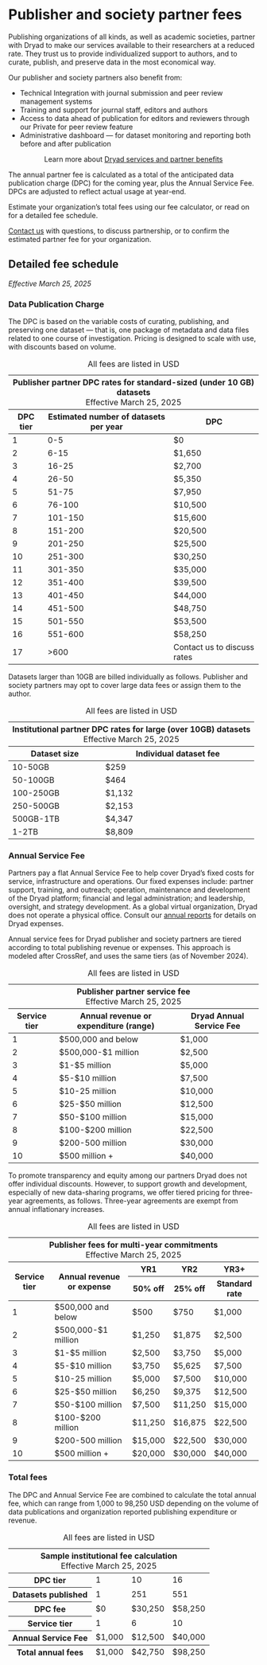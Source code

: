 # Publisher and society partner fees

Publishing organizations of all kinds, as well as academic societies, partner with Dryad to make our services available to their researchers at a reduced rate. They trust us to provide individualized support to authors, and to curate, publish, and preserve data in the most economical way.

Our publisher and society partners also benefit from:

* Technical Integration with journal submission and peer review management systems
* Training and support for journal staff, editors and authors
* Access to data ahead of publication for editors and reviewers through our Private for peer review feature
* Administrative dashboard — for dataset monitoring and reporting both before and after publication


<div class="callout">
  <p style="text-align: center;">Learn more about <a href="/join_us">Dryad services and partner benefits</a></p>
</div>


The annual partner fee is calculated as a total of the anticipated data publication charge (DPC) for the coming year, plus the Annual Service Fee. DPCs are adjusted to reflect actual usage at year-end.

Estimate your organization’s total fees using our fee calculator, or read on for a detailed fee schedule. 

<a href="mailto:partnerships@datadryad.org?subject=Dryad partnership inquiry">Contact us</a> with questions, to discuss partnership, or to confirm the estimated partner fee for your organization.

## Detailed fee schedule

_Effective March 25, 2025_

### Data Publication Charge

The DPC is based on the variable costs of curating, publishing, and preserving one dataset — that is, one package of metadata and data files related to one course of investigation. Pricing is designed to scale with use, with discounts based on volume. 

<div style="text-align: center;">
<div class="table-wrapper" role="region" tabindex="0" style="margin: 0 auto">
  <table style="width: 100%;">
    <caption>
      All fees are listed in USD
    </caption>
    <thead>
      <tr class="callout"><th colspan="3" style="text-align: center;">Publisher partner DPC rates for standard-sized (under 10 GB) datasets<p style="font-weight: normal; margin: 0 auto">Effective March 25, 2025</p></th></tr>
      <tr>
        <th>DPC tier</th>
        <th>Estimated number of datasets per year</th>
        <th>DPC</th>
      </tr>
    </thead>
    <tbody>
      <tr>
        <td>1</td>
        <td>0-5</td>
        <td>$0</td>
      </tr>
      <tr>
        <td>2</td>
        <td>6-15</td>
        <td>$1,650</td>
      </tr>
      <tr>
        <td>3</td>
        <td>16-25</td>
        <td>$2,700</td>
      </tr>
      <tr>
        <td>4</td>
        <td>26-50</td>
        <td>$5,350</td>
      </tr>
      <tr>
        <td>5</td>
        <td>51-75</td>
        <td>$7,950</td>
      </tr>
      <tr>
        <td>6</td>
        <td>76-100</td>
        <td>$10,500</td>
      </tr>
      <tr>
        <td>7</td>
        <td>101-150</td>
        <td>$15,600</td>
      </tr>
      <tr>
        <td>8</td>
        <td>151-200</td>
        <td>$20,500</td>
      </tr>
      <tr>
        <td>9</td>
        <td>201-250</td>
        <td>$25,500</td>
      </tr>
      <tr>
        <td>10</td>
        <td>251-300</td>
        <td>$30,250</td>
      </tr>
      <tr>
        <td>11</td>
        <td>301-350</td>
        <td>$35,000</td>
      </tr>
      <tr>
        <td>12</td>
        <td>351-400</td>
        <td>$39,500</td>
      </tr>
      <tr>
        <td>13</td>
        <td>401-450</td>
        <td>$44,000</td>
      </tr>
      <tr>
        <td>14</td>
        <td>451-500</td>
        <td>$48,750</td>
      </tr>
      <tr>
        <td>15</td>
        <td>501-550</td>
        <td>$53,500</td>
      </tr>
      <tr>
        <td>16</td>
        <td>551-600</td>
        <td>$58,250</td>
      </tr>
      <tr>
        <td>17</td>
        <td>>600</td>
        <td>Contact us to discuss rates</td>
      </tr>
    </tbody>
  </table>
</div>
</div>

Datasets larger than 10GB are billed individually as follows. Publisher and society partners may opt to cover large data fees or assign them to the author.

<div style="text-align: center;">
<div class="table-wrapper" role="region" tabindex="0" style="margin: 0 auto">
  <table style="width: 100%;">
    <caption>
      All fees are listed in USD
    </caption>
    <thead>
      <tr class="callout"><th colspan="2" style="text-align: center;">Institutional partner DPC rates for large (over 10GB) datasets<p style="font-weight: normal; margin: 0 auto">Effective March 25, 2025</p></th></tr>
      <tr>
        <th>Dataset size</th>
        <th>Individual dataset fee</th>
      </tr>
    </thead>
    <tbody>
      <tr>
        <td>10-50GB</td>
        <td>$259</td>
      </tr>
      <tr>
        <td>50-100GB</td>
        <td>$464</td>
      </tr>
      <tr>
        <td>100-250GB</td>
        <td>$1,132</td>
      </tr>
      <tr>
        <td>250-500GB</td>
        <td>$2,153</td>
      </tr>
      <tr>
        <td>500GB-1TB</td>
        <td>$4,347</td>
      </tr>
      <tr>
        <td>1-2TB</td>
        <td>$8,809</td>
      </tr>
    </tbody>
  </table>
</div>
</div>

### Annual Service Fee

Partners pay a flat Annual Service Fee to help cover Dryad’s fixed costs for service, infrastructure and operations. Our fixed expenses include: partner support, training, and outreach; operation, maintenance and development of the Dryad platform; financial and legal administration; and leadership, oversight, and strategy development. As a global virtual organization, Dryad does not operate a physical office. Consult our [annual reports](https://github.com/datadryad/governance/tree/main/annual-reports) for details on Dryad expenses.

Annual service fees for Dryad publisher and society partners are tiered according to total publishing revenue or expenses. This approach is modeled after CrossRef, and uses the same tiers (as of November 2024).

<div style="text-align: center;">
<div class="table-wrapper" role="region" tabindex="0" style="margin: 0 auto">
  <table style="width: 100%;">
    <caption>
      All fees are listed in USD
    </caption>
    <thead>
      <tr class="callout"><th colspan="3" style="text-align: center;">Publisher partner service fee<p style="font-weight: normal; margin: 0 auto">Effective March 25, 2025</p></th></tr>
      <tr>
        <th>Service tier</th>
        <th>Annual revenue or expenditure (range)</th>
        <th>Dryad Annual Service Fee</th>
      </tr>
    </thead>
    <tbody>
      <tr>
        <td>1</td>
        <td>$500,000 and below</td>
        <td>$1,000</td>
      </tr>
      <tr>
        <td>2</td>
        <td>$500,000-$1 million</td>
        <td>$2,500</td>
      </tr>
      <tr>
        <td>3</td>
        <td>$1-$5 million</td>
        <td>$5,000</td>
      </tr>
      <tr>
        <td>4</td>
        <td>$5-$10 million</td>
        <td>$7,500</td>
      </tr>
      <tr>
        <td>5</td>
        <td>$10-25 million</td>
        <td>$10,000</td>
      </tr>
      <tr>
        <td>6</td>
        <td>$25-$50 million</td>
        <td>$12,500</td>
      </tr>
      <tr>
        <td>7</td>
        <td>$50-$100 million</td>
        <td>$15,000</td>
      </tr>
      <tr>
        <td>8</td>
        <td>$100-$200 million</td>
        <td>$22,500</td>
      </tr>
      <tr>
        <td>9</td>
        <td>$200-500 million</td>
        <td>$30,000</td>
      </tr>
      <tr>
        <td>10</td>
        <td>$500 million +</td>
        <td>$40,000</td>
      </tr>
    </tbody>
  </table>
</div>
</div>

To promote transparency and equity among our partners Dryad does not offer individual discounts. However, to support growth and development, especially of new data-sharing programs, we offer tiered pricing for three-year agreements, as follows. Three-year agreements are exempt from annual inflationary increases.

<div style="text-align: center;">
<div class="table-wrapper" role="region" tabindex="0" style="margin: 0 auto">
  <table style="width: 100%;">
    <caption>
      All fees are listed in USD
    </caption>
    <thead>
      <tr class="callout"><th colspan="5" style="text-align: center;">Publisher fees for multi-year commitments<p style="font-weight: normal; margin: 0 auto">Effective March 25, 2025</p></th></tr>
      <tr>
        <th rowspan="2">Service tier</th>
        <th rowspan="2">Annual revenue or expense</th>
        <th>YR1</th>
        <th>YR2</th>
        <th>YR3+</th>
      </tr>
      <tr>
        <th>50% off</th>
        <th>25% off</th>
        <th>Standard rate</th>
      </tr>
    </thead>
    <tbody>
      <tr>
        <td>1</td>
        <td>$500,000 and below</td>
        <td>$500</td>
        <td>$750</td>
        <td>$1,000</td>
      </tr>
      <tr>
        <td>2</td>
        <td>$500,000-$1 million</td>
        <td>$1,250</td>
        <td>$1,875</td>
        <td>$2,500</td>
      </tr>
      <tr>
        <td>3</td>
        <td>$1-$5 million</td>
        <td>$2,500</td>
        <td>$3,750</td>
        <td>$5,000</td>
      </tr>
      <tr>
        <td>4</td>
        <td>$5-$10 million</td>
        <td>$3,750</td>
        <td>$5,625</td>
        <td>$7,500</td>
      </tr>
      <tr>
        <td>5</td>
        <td>$10-25 million</td>
        <td>$5,000</td>
        <td>$7,500</td>
        <td>$10,000</td>
      </tr>
      <tr>
        <td>6</td>
        <td>$25-$50 million</td>
        <td>$6,250</td>
        <td>$9,375</td>
        <td>$12,500</td>
      </tr>
      <tr>
        <td>7</td>
        <td>$50-$100 million</td>
        <td>$7,500</td>
        <td>$11,250</td>
        <td>$15,000</td>
      </tr>
      <tr>
        <td>8</td>
        <td>$100-$200 million</td>
        <td>$11,250</td>
        <td>$16,875</td>
        <td>$22,500</td>
      </tr>
      <tr>
        <td>9</td>
        <td>$200-500 million</td>
        <td>$15,000</td>
        <td>$22,500</td>
        <td>$30,000</td>
      </tr>
      <tr>
        <td>10</td>
        <td>$500 million +</td>
        <td>$20,000</td>
        <td>$30,000</td>
        <td>$40,000</td>
      </tr>
    </tbody>
  </table>
</div>
</div>

### Total fees

The DPC and Annual Service Fee are combined to calculate the total annual fee, which can range from 1,000 to 98,250 USD depending on the volume of data publications and organization reported publishing expenditure or revenue.

<div style="text-align: center;">
<div class="table-wrapper" role="region" tabindex="0" style="margin: 0 auto">
  <table style="width: 100%;" class="columned">
    <caption>
      All fees are listed in USD
    </caption>
    <thead>
      <tr class="callout"><th colspan="4" style="text-align: center;">Sample institutional fee calculation<p style="font-weight: normal; margin: 0 auto">Effective March 25, 2025</p></th></tr>
    </thead>
    <tbody>
      <tr>
        <th>DPC tier</th>
        <td>1</td>
        <td>10</td>
        <td>16</td>
      </tr>
      <tr>
        <th>Datasets published</th>
        <td>1</td>
        <td>251</td>
        <td>551</td>
      </tr>
      <tr>
        <th>DPC fee</th>
        <td>$0</td>
        <td>$30,250</td>
        <td>$58,250</td>
      </tr>
      <tr>
        <th>Service tier</th>
        <td>1</td>
        <td>6</td>
        <td>10</td>
      </tr>
      <tr>
        <th>Annual Service Fee</th>
        <td>$1,000</td>
        <td>$12,500</td>
        <td>$40,000</td>
      </tr>
    </tbody>
    <tfoot>
      <tr>
        <th>Total annual fees</th>
        <td>$1,000</td>
        <td>$42,750</td>
        <td>$98,250</td>
      </tr>
    </tfoot>
  </table>
</div>
</div>